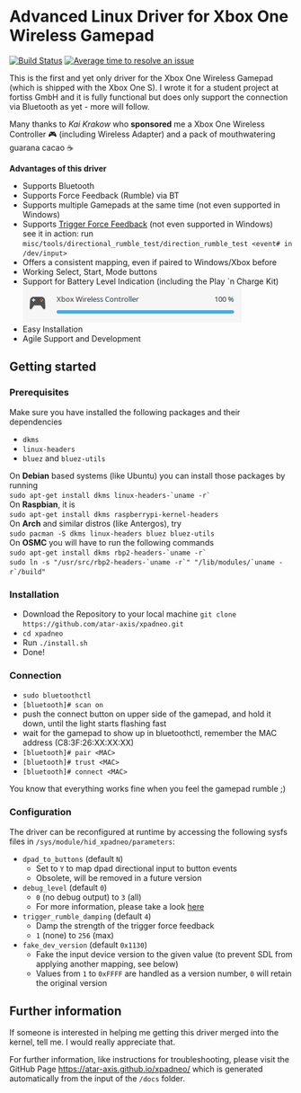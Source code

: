 # Advanced Linux Driver for Xbox One Wireless Gamepad

[![Build Status](https://travis-ci.org/atar-axis/xpadneo.svg?branch=master)](https://travis-ci.org/atar-axis/xpadneo)
[![Average time to resolve an issue](http://isitmaintained.com/badge/resolution/atar-axis/xpadneo.svg)](http://isitmaintained.com/project/atar-axis/xpadneo "Average time to resolve an issue")

This is the first and yet only driver for the Xbox One Wireless Gamepad (which is shipped with the Xbox One S). I wrote it for a student project at fortiss GmbH and it is fully functional but does only support the connection via Bluetooth as yet - more will follow.

Many thanks to *Kai Krakow* who **sponsored** me a Xbox One Wireless Controller :video_game: (including Wireless Adapter) and a pack of mouthwatering guarana cacao :coffee:

**Advantages of this driver**
* Supports Bluetooth
* Supports Force Feedback (Rumble) via BT
* Supports multiple Gamepads at the same time (not even supported in Windows)
* Supports [Trigger Force Feedback](https://www.youtube.com/watch?v=G4PHupKm2OQ) (not even supported in Windows)  
  see it in action: run `misc/tools/directional_rumble_test/direction_rumble_test <event# in /dev/input>`
* Offers a consistent mapping, even if paired to Windows/Xbox before
* Working Select, Start, Mode buttons
* Support for Battery Level Indication (including the Play \`n Charge Kit)  
  ![Battery Level Indication](./img/battery_support.png)
* Easy Installation
* Agile Support and Development

## Getting started
### Prerequisites
Make sure you have installed the following packages and their dependencies
* `dkms`
* `linux-headers`
* `bluez` and `bluez-utils`

On **Debian** based systems (like Ubuntu) you can install those packages by running  
``sudo apt-get install dkms linux-headers-`uname -r` ``  
On **Raspbian**, it is  
`sudo apt-get install dkms raspberrypi-kernel-headers`  
On **Arch** and similar distros (like Antergos), try  
`sudo pacman -S dkms linux-headers bluez bluez-utils`  
On **OSMC** you will have to run the following commands  
``sudo apt-get install dkms rbp2-headers-`uname -r` ``  
``sudo ln -s "/usr/src/rbp2-headers-`uname -r`" "/lib/modules/`uname -r`/build"``

### Installation
* Download the Repository to your local machine 
  `git clone https://github.com/atar-axis/xpadneo.git`
* `cd xpadneo`
* Run `./install.sh`
* Done!

### Connection
* `sudo bluetoothctl`
* `[bluetooth]# scan on`
* push the connect button on upper side of the gamepad, and hold it down, until the light starts flashing fast
* wait for the gamepad to show up in bluetoothctl, remember the MAC address (C8:3F:26:XX:XX:XX)
* `[bluetooth]# pair <MAC>`
* `[bluetooth]# trust <MAC>`
* `[bluetooth]# connect <MAC>`

You know that everything works fine when you feel the gamepad rumble ;)

### Configuration
The driver can be reconfigured at runtime by accessing the following sysfs
files in `/sys/module/hid_xpadneo/parameters`:

* `dpad_to_buttons` (default `N`)
  * Set to `Y` to map dpad directional input to button events
  * Obsolete, will be removed in a future version
* `debug_level` (default `0`)
  * `0` (no debug output) to `3` (all)
  * For more information, please take a look [here](https://atar-axis.github.io/xpadneo/#debugging)
* `trigger_rumble_damping` (default `4`)
  * Damp the strength of the trigger force feedback
  * `1` (none) to `256` (max)
* `fake_dev_version` (default `0x1130`)
  * Fake the input device version to the given value (to prevent SDL from applying another mapping, see below)
  * Values from `1` to `0xFFFF` are handled as a version number, `0` will retain the original version


## Further information

If someone is interested in helping me getting this driver merged into the kernel, tell me. I would really appreciate that.

For further information, like instructions for troubleshooting, please visit the GitHub Page https://atar-axis.github.io/xpadneo/ which is generated automatically from the input of the `/docs` folder.
